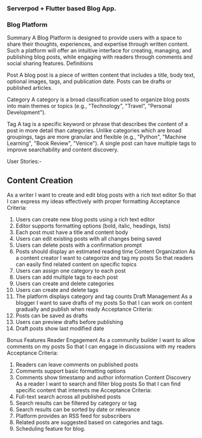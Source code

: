 ### Serverpod + Flutter based Blog App.

###  Blog Platform

Summary
A Blog Platform is designed to provide users with a space to share their thoughts, experiences, and expertise through written content. Such a platform will offer an intuitive interface for creating, managing, and publishing blog posts, while engaging with readers through comments and social sharing features.
Definitions

Post
A blog post is a piece of written content that includes a title, body text, optional images, tags, and publication date. Posts can be drafts or published articles.

Category
A category is a broad classification used to organize blog posts into main themes or topics (e.g., "Technology", "Travel", "Personal Development").

Tag
A tag is a specific keyword or phrase that describes the content of a post in more detail than categories. Unlike categories which are broad groupings, tags are more granular and flexible (e.g., "Python", "Machine Learning", "Book Review", "Venice"). A single post can have multiple tags to improve searchability and content discovery.

User Stories:- 

Content Creation
---------------------------------
As a writer
I want to create and edit blog posts with a rich text editor
So that I can express my ideas effectively with proper formatting
Acceptance Criteria:
1. Users can create new blog posts using a rich text editor
2. Editor supports formatting options (bold, italic, headings, lists)
3. Each post must have a title and content body
4. Users can edit existing posts with all changes being saved
5. Users can delete posts with a confirmation prompt
6. Posts should display an estimated reading
time
Content Organization
As a content creator
I want to categorize and tag my posts
So that readers can easily find related content on specific topics
1. Users can assign one category to each
post
2. Users can add multiple tags to each post
3. Users can create and delete categories
4. Users can create and delete tags
5. The platform displays category and tag
counts
Draft Management
As a blogger
I want to save drafts of my posts
So that I can work on content gradually and publish when ready
Acceptance Criteria:
1. Posts can be saved as drafts
2. Users can preview drafts before publishing
3. Draft posts show last modified date

Bonus Features
Reader Engagement
As a community builder
I want to allow comments on my posts
So that I can engage in discussions with my
readers
Acceptance Criteria:
1. Readers can leave comments on published
posts
2. Comments support basic formatting
options
3. Comments show timestamp and author
information
Content Discovery
As a reader
I want to search and filter blog posts
So that I can find specific content that interests me
Acceptance Criteria:
1. Full-text search across all published posts
2. Search results can be filtered by category
or tag
3. Search results can be sorted by date or
relevance
4. Platform provides an RSS feed for subscribers
5. Related posts are suggested based on
categories and tags.
6. Scheduling feature for blog.
